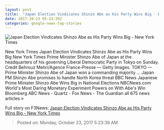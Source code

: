 ```yaml
---
layout: post
title:  "Japan Election Vindicates Shinzo Abe as His Party Wins Big - New York Times"
date: 2017-10-23 05:23:39Z
categories: google-news-top-stories
---
```


![Japan Election Vindicates Shinzo Abe as His Party Wins Big - New York Times](https://static01.nyt.com/images/2017/10/24/world/22japan-election-1sub/22japan-election-1sub-facebookJumbo.jpg)

New York Times Japan Election Vindicates Shinzo Abe as His Party Wins Big New York Times Prime Minister Shinzo Abe of Japan at the headquarters of his governing Liberal Democratic Party in Tokyo on Sunday. Credit Behrouz Mehri/Agence France-Presse — Getty Images. TOKYO — Prime Minister Shinzo Abe of Japan won a commanding majority ... Japan PM Shinzo Abe promises to handle North Korea threat BBC News Japanese Prime Minister Shinzo Abe Wins Big in National Elections NBCNews.com World's Most Daring Monetary Experiment Powers on With Abe's Win Bloomberg ABC News - Quartz - Fox News - The Guardian all 675 news articles »


Full story on F3News: [Japan Election Vindicates Shinzo Abe as His Party Wins Big - New York Times](http://www.f3nws.com/n/SssbfG)

> Posted on: Monday, October 23, 2017 5:23:39 AM

